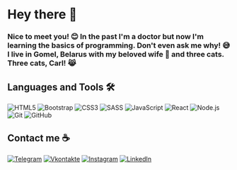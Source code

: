 # Hey there 👋 

### Nice to meet you! 😊 In the past I'm  a doctor but now I'm learning the basics of programming. Don't even ask me why! 😅 I live in Gomel, Belarus with my beloved wife 💑 and three cats. Three cats, Carl! 😹

## Languages and Tools 🛠️

![HTML5](https://img.shields.io/badge/-HTML5-090909?style=for-the-badge&logo=HTML5&logoColor=ffffff)
![Bootstrap](https://img.shields.io/badge/-Bootstrap-090909?style=for-the-badge&logo=Bootstrap&logoColor=ffffff)
![CSS3](https://img.shields.io/badge/-CSS3-090909?style=for-the-badge&logo=CSS3&logoColor=ffffff)
![SASS](https://img.shields.io/badge/-SASS-090909?style=for-the-badge&logo=SASS&logoColor=ffffff)
![JavaScript](https://img.shields.io/badge/-JavaScript-090909?style=for-the-badge&logo=JavaScript&logoColor=ffffff)
![React](https://img.shields.io/badge/-React-090909?style=for-the-badge&logo=React&logoColor=ffffff)
![Node.js](https://img.shields.io/badge/-Node.js-090909?style=for-the-badge&logo=Node.js&logoColor=ffffff)
![Git](https://img.shields.io/badge/-Git-090909?style=for-the-badge&logo=Git&logoColor=ffffff)
![GitHub](https://img.shields.io/badge/-GitHub-090909?style=for-the-badge&logo=GitHub&logoColor=ffffff)


## Contact me ☕

[![Telegram](https://img.shields.io/badge/-Telegram-090909?style=for-the-badge&logo=Telegram)](https://t.me/Evgeny_Kochetkov)
[![Vkontakte](https://img.shields.io/badge/-Vkontakte-090909?style=for-the-badge&logo=Vk)](https://vk.com/evgeny__kochetkov)
[![Instagram](https://img.shields.io/badge/-Instagram-090909?style=for-the-badge&logo=Instagram)](https://www.instagram.com/evgeny__kochetkov_/)
[![LinkedIn](https://img.shields.io/badge/-LinkedIn-090909?style=for-the-badge&logo=LinkedIn)](https://www.linkedin.com/in/evgeny--kochetkov/)
